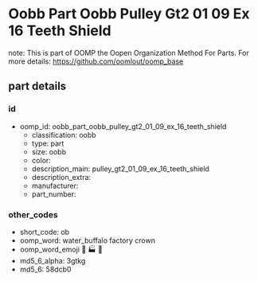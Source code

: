 # Oobb Part Oobb Pulley Gt2 01 09 Ex 16 Teeth Shield  

note: This is part of OOMP the Oopen Organization Method For Parts. For more details: https://github.com/oomlout/oomp_base

##  part details





### id
* oomp_id: oobb_part_oobb_pulley_gt2_01_09_ex_16_teeth_shield
  * classification: oobb
  * type: part
  * size: oobb
  * color: 
  * description_main: pulley_gt2_01_09_ex_16_teeth_shield
  * description_extra: 
  * manufacturer: 
  * part_number: 

### other_codes
* short_code: ob
* oomp_word: water_buffalo factory crown
* oomp_word_emoji :water_buffalo: :factory: :crown:
* md5_6_alpha: 3gtkg
* md5_6: 58dcb0